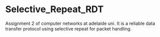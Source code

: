 # Selective_Repeat_RDT
Assignment 2 of computer networks at adelaide uni. It is a reliable data transfer protocol using selective repeat for packet handling.
